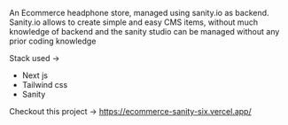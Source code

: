 An Ecommerce headphone store, managed using sanity.io as backend. 
Sanity.io allows to create simple and easy CMS items, without much knowledge of backend and the sanity studio can be managed without any prior coding knowledge

Stack used ->
* Next js 
* Tailwind css
* Sanity

Checkout this project -> https://ecommerce-sanity-six.vercel.app/
